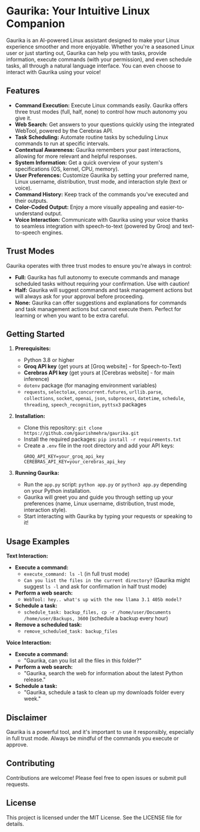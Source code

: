 # Gaurika: Your Intuitive Linux Companion

Gaurika is an AI-powered Linux assistant designed to make your Linux experience smoother and more enjoyable. Whether you're a seasoned Linux user or just starting out, Gaurika can help you with tasks, provide information, execute commands (with your permission), and even schedule tasks, all through a natural language interface. You can even choose to interact with Gaurika using your voice!

## Features

- **Command Execution:** Execute Linux commands easily. Gaurika offers three trust modes (full, half, none) to control how much autonomy you give it. 
- **Web Search:** Get answers to your questions quickly using the integrated WebTool, powered by the Cerebras API.
- **Task Scheduling:** Automate routine tasks by scheduling Linux commands to run at specific intervals.
- **Contextual Awareness:** Gaurika remembers your past interactions, allowing for more relevant and helpful responses.
- **System Information:** Get a quick overview of your system's specifications (OS, kernel, CPU, memory).
- **User Preferences:** Customize Gaurika by setting your preferred name, Linux username, distribution, trust mode, and interaction style (text or voice).
- **Command History:** Keep track of the commands you've executed and their outputs.
- **Color-Coded Output:** Enjoy a more visually appealing and easier-to-understand output.
- **Voice Interaction:** Communicate with Gaurika using your voice thanks to seamless integration with speech-to-text (powered by Groq) and text-to-speech engines.

## Trust Modes

Gaurika operates with three trust modes to ensure you're always in control:

- **Full:** Gaurika has full autonomy to execute commands and manage scheduled tasks without requiring your confirmation. Use with caution!
- **Half:** Gaurika will suggest commands and task management actions but will always ask for your approval before proceeding.
- **None:** Gaurika can offer suggestions and explanations for commands and task management actions but cannot execute them. Perfect for learning or when you want to be extra careful.

## Getting Started

1. **Prerequisites:**
   - Python 3.8 or higher
   - **Groq API key** (get yours at [Groq website] - for Speech-to-Text)
   - **Cerebras API key** (get yours at [Cerebras website] - for main inference)
   - `dotenv` package (for managing environment variables)
   - `requests`, `selectolax`, `concurrent.futures`, `urllib.parse`, `collections`, `socket`, `openai`, `json`, `subprocess`, `datetime`, `schedule`, `threading`, `speech_recognition`, `pyttsx3` packages 

2. **Installation:**
   - Clone this repository: `git clone https://github.com/gaurishmehra/gaurika.git`
   - Install the required packages: `pip install -r requirements.txt`
   - Create a `.env` file in the root directory and add your API keys:
     ```
     GROQ_API_KEY=your_groq_api_key 
     CEREBRAS_API_KEY=your_cerebras_api_key
     ```

3. **Running Gaurika:**
   - Run the `app.py` script: `python app.py` or `python3 app.py` depending on your Python installation.
   - Gaurika will greet you and guide you through setting up your preferences (name, Linux username, distribution, trust mode, interaction style).
   - Start interacting with Gaurika by typing your requests or speaking to it!

## Usage Examples

**Text Interaction:**

- **Execute a command:**
  - `execute_command: ls -l` (in full trust mode)
  - `Can you list the files in the current directory?` (Gaurika might suggest `ls -l` and ask for confirmation in half trust mode)
- **Perform a web search:**
  - `WebTool: hey.. what's up with the new llama 3.1 405b model?`
- **Schedule a task:**
  - `schedule_task: backup_files, cp -r /home/user/Documents /home/user/Backups, 3600` (schedule a backup every hour)
- **Remove a scheduled task:**
  - `remove_scheduled_task: backup_files`

**Voice Interaction:**

- **Execute a command:**
  - "Gaurika, can you list all the files in this folder?"
- **Perform a web search:** 
  - "Gaurika, search the web for information about the latest Python release."
- **Schedule a task:**
  - "Gaurika, schedule a task to clean up my downloads folder every week."


## Disclaimer

Gaurika is a powerful tool, and it's important to use it responsibly, especially in full trust mode. Always be mindful of the commands you execute or approve. 

## Contributing

Contributions are welcome! Please feel free to open issues or submit pull requests.

## License

This project is licensed under the MIT License. See the LICENSE file for details. 
